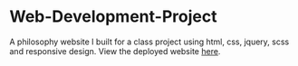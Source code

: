 # Web-Development-Project
A philosophy website I built for a class project using html, css, jquery, scss and responsive design. View the deployed website [here](https://andrewspwhite.github.io/index.html).
